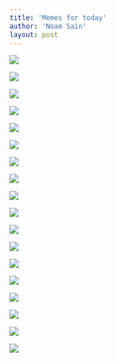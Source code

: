 ```yaml
---
title: 'Memes for today'
author: 'Noam Sain'
layout: post
---
```


![](/assets/2021/2021-03-image001.jpg)

![](/assets/2021/2021-03-image002.jpg)

![](/assets/2021/2021-03-image003.png)

![](/assets/2021/2021-03-image005.png)

![](/assets/2021/2021-03-image006.png)

![](/assets/2021/2021-03-image008.png)

![](/assets/2021/2021-03-image009.jpg)

![](/assets/2021/2021-03-image010.png)

![](/assets/2021/2021-03-image011.jpg)

![](/assets/2021/2021-03-image012.png)

![](/assets/2021/2021-03-image013.png)

![](/assets/2021/2021-03-image014.jpg)

![](/assets/2021/2021-03-image015.png)

![](/assets/2021/2021-03-image016.jpg)

![](/assets/2021/2021-03-image017.jpg)

![](/assets/2021/2021-03-image019.png)

![](/assets/2021/2021-03-image020.png)

![](/assets/2021/2021-03-image021.jpg)
